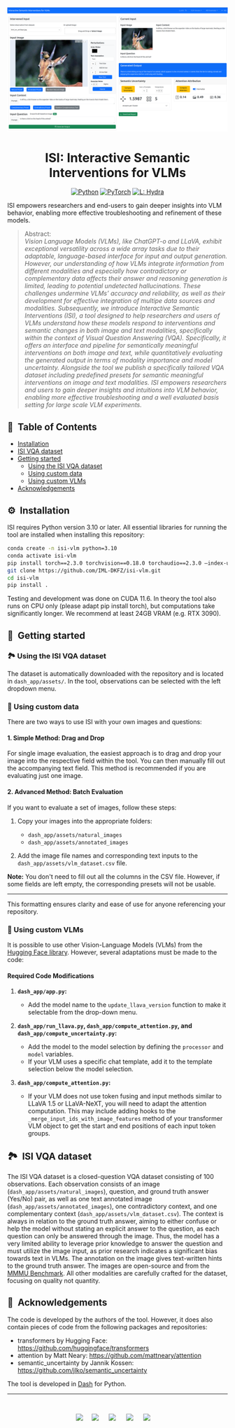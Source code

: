 <br />
<p align="center">
  <a href=" ">
    <img src="dash_app/assets/tool_screenshot.png" alt="Logo" width="600"> 
  </a>

  <h1 align="center">ISI: Interactive Semantic Interventions for VLMs</h1>
  <p align="center">
      <a href="https://www.python.org/"><img alt="Python" src="https://img.shields.io/badge/-Python 3.10-3776AB?&logo=python&logoColor=white"></a>
    <a href="https://pytorch.org/get-started/locally/"><img alt="PyTorch" src="https://img.shields.io/badge/-PyTorch 2.3-EE4C2C?logo=pytorch&logoColor=white"></a>
    <a href="https://black.readthedocs.io/en/stable"><img alt="L: Hydra" src="https://img.shields.io/badge/Code Style-Black-black" ></a>

  </p>
  <p align="center">


  </p>
</p>

ISI empowers researchers and end-users to gain deeper insights into VLM behavior, enabling more effective troubleshooting and refinement of these models.

> Abstract: <br>*Vision Language Models (VLMs), like ChatGPT-o and LLaVA, exhibit exceptional versatility across a wide array tasks due to their adaptable, language-based interface for input and output generation. However, our understanding of how VLMs integrate information from different modalities and especially how contradictory or complementary data affects their answer and reasoning generation is limited, leading to potential undetected hallucinations. These challenges undermine VLMs’ accuracy and reliability, as well as their development for effective integration of multipe data sources and modalities. Subsequently, we introduce Interactive Semantic Interventions (ISI), a tool designed to help researchers and users of VLMs understand how these models respond to interventions and semantic changes in both image and text modalities, specifically within the context of Visual Question Answering (VQA). Specifically, it offers an interface and pipeline for semantically meaningful interventions on both image and text, while quantitatively evaluating the generated output in terms of modality importance and model uncertainty. Alongside the tool we publish a specifically tailored VQA dataset including predefined presets for semantic meaningful interventions on image and text modalities. ISI empowers researchers and users to gain deeper insights and intuitions into VLM behavior, enabling more effective troubleshooting and a well evaluated basis setting for large scale VLM experiments.*


## 🧭&nbsp;&nbsp;Table of Contents
* [Installation](#Installation)
* [ISI VQA dataset](#isi-vqa-dataset)
* [Getting started](#getting-started)
  * [Using the ISI VQA dataset](#using-the-isi-vqa-dataset)
  * [Using custom data](#using-custom-data)
  * [Using custom VLMs](#using-custom-vlms)   
* [Acknowledgements](#acknowledgements)

## ⚙️&nbsp;&nbsp;Installation

ISI requires Python version 3.10 or later. All essential libraries for running the tool are installed when installing this repository:

```bash
conda create -n isi-vlm python=3.10
conda activate isi-vlm
pip install torch==2.3.0 torchvision==0.18.0 torchaudio==2.3.0 —index-url https://download.pytorch.org/whl/cu118
git clone https://github.com/IML-DKFZ/isi-vlm.git
cd isi-vlm
pip install .
```
Testing and development was done on CUDA 11.6. In theory the tool also runs on CPU only (please adapt pip install torch), but computations take significantly longer. We recommend at least 24GB VRAM (e.g. RTX 3090). 

## 🚀&nbsp;&nbsp;Getting started 
### 🏞️&nbsp;Using the ISI VQA dataset

The dataset is automatically downloaded with the repository and is located in `dash_app/assets/`. In the tool, observations can be selected with the left dropdown menu. 

### 🧪&nbsp;Using custom data

There are two ways to use ISI with your own images and questions:

#### 1. Simple Method: Drag and Drop

For single image evaluation, the easiest approach is to drag and drop your image into the respective field within the tool. You can then manually fill out the accompanying text field. This method is recommended if you are evaluating just one image.

#### 2. Advanced Method: Batch Evaluation

If you want to evaluate a set of images, follow these steps:

1. Copy your images into the appropriate folders:
   - `dash_app/assets/natural_images`
   - `dash_app/assets/annotated_images`
   
2. Add the image file names and corresponding text inputs to the `dash_app/assets/vlm_dataset.csv` file.

**Note:** You don't need to fill out all the columns in the CSV file. However, if some fields are left empty, the corresponding presets will not be usable.

--- 

This formatting ensures clarity and ease of use for anyone referencing your repository.

### 🤖&nbsp;Using custom VLMs

It is possible to use other Vision-Language Models (VLMs) from the [Hugging Face library](https://huggingface.co/blog/vlms). However, several adaptations must be made to the code:

#### Required Code Modifications

1. **`dash_app/app.py`:**
   - Add the model name to the `update_llava_version` function to make it selectable from the drop-down menu.

2. **`dash_app/run_llava.py`, `dash_app/compute_attention.py`, and `dash_app/compute_uncertainty.py`:**
   - Add the model to the model selection by defining the `processor` and `model` variables.
   - If your VLM uses a specific chat template, add it to the template selection below the model selection.

3. **`dash_app/compute_attention.py`:**
   - If your VLM does not use token fusing and input methods similar to LLaVA 1.5 or LLaVA-NeXT, you will need to adapt the attention computation. This may include adding hooks to the `_merge_input_ids_with_image_features` method of your transformer VLM object to get the start and end positions of each input token groups.


## 🏞️&nbsp;&nbsp;ISI VQA dataset

The ISI VQA dataset is a closed-question VQA dataset consisting of 100 observations. Each observation consists of an image (`dash_app/assets/natural_images`), question, and ground truth answer (Yes/No) pair, as well as one text annotated image (`dash_app/assets/annotated_images`), one contradictory context, and one complementary context (`dash_app/assets/vlm_dataset.csv`). The context is always in relation to the ground truth answer, aiming to either confuse or help the model without stating an explicit answer to the question, as each question can only be answered through the image. Thus, the model has a very limited ability to leverage prior knowledge to answer the question and must utilize the image input, as prior research indicates a significant bias towards text in VLMs. The annotation on the image gives text-written hints to the ground truth answer. The images are open-source and from the [MMMU Benchmark](https://mmmu-benchmark.github.io/). All other modalities are carefully crafted for the dataset, focusing on quality not quantity.


## 📣&nbsp;&nbsp;Acknowledgements

The code is developed by the authors of the tool. However, it does also contain pieces of code from the following packages and repositories:

- transformers by Hugging Face: https://github.com/huggingface/transformers
- attention by Matt Neary: https://github.com/mattneary/attention
- semantic_uncertainty by Jannik Kossen: https://github.com/jlko/semantic_uncertainty 

The tool is developed in [Dash](https://github.com/plotly/dash) for Python.

____

<br>

<p align="center">
  <img src="https://upload.wikimedia.org/wikipedia/commons/thumb/9/99/ETH_Zürich_Logo_black.svg/2560px-ETH_Zürich_Logo_black.svg.png" width="140">&nbsp;&nbsp;&nbsp;&nbsp;
    <img src="https://ai.ethz.ch/_jcr_content/orgbox/image.imageformat.logo.1864120785.png" width="100"> &nbsp;&nbsp;&nbsp;&nbsp;
  <img src="https://polybox.ethz.ch/index.php/s/kqDrOTTIzPFYPU7/download" width="70"> &nbsp;&nbsp;&nbsp;&nbsp;
  <img src="https://img.in-part.com/thumbnail?stripmeta=true&noprofile=true&quality=95&url=https%3A%2F%2Fs3-eu-west-1.amazonaws.com%2Fassets.in-part.com%2Funiversities%2F227%2FGdzZTi4yThyBhFzWlOxu_DKFZ_Logo-3zu-Research_en_Black-Blue_sRGB.png&width=750" width="100"> &nbsp;&nbsp;&nbsp;&nbsp;
  <img src="https://sightandsound.csail.mit.edu/assets/images/mit-ibmlockup-240x239.png" width="70"> &nbsp;&nbsp;&nbsp;&nbsp;
</p>

